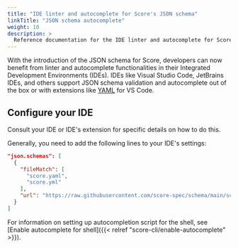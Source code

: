 ```yaml
---
title: "IDE linter and autocomplete for Score's JSON schema"
linkTitle: "JSON schema autocomplete"
weight: 10
description: >
  Reference documentation for the IDE linter and autocomplete for Score's JSON schema.
---
```


With the introduction of the JSON schema for Score, developers can now benefit from linter and autocomplete functionalities in their Integrated Development Environments (IDEs). IDEs like Visual Studio Code, JetBrains IDEs, and others support JSON schema validation and autocomplete out of the box or with extensions like [YAML](https://marketplace.visualstudio.com/items?itemName=redhat.vscode-yaml) for VS Code.

<!--
## JSON schema

Score's JSON Schema is supported by [JSON Schema Store](https://www.schemastore.org/json/); however, you can define the schema manually in your IDE.

When you open a YAML file that matches the pattern you specified, VSCode will provide autocomplete suggestions and linting based on the Score JSON schema.
-->

## Configure your IDE

Consult your IDE or IDE's extension for specific details on how to do this.

Generally, you need to add the following lines to your IDE's settings:

```json
"json.schemas": [
  {
    "fileMatch": [
      "score.yaml",
      "score.yml"
    ],
    "url": "https://raw.githubusercontent.com/score-spec/schema/main/score-v1b1.json"
  }
]
```

For information on setting up autocompletion script for the shell, see [Enable autocomplete for shell]({{< relref "score-cli/enable-autocomplete" >}}).
